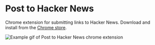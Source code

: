 # Post to Hacker News

Chrome extension for submitting links to Hacker News. Download and install from the [Chrome store](https://chrome.google.com/webstore/detail/post-to-hacker-news/glbemilmegmalchjknamlkamedaknkoi?hl=en-GB&gl=GB).

![Example gif of Post to Hacker News chrome extension](http://i.imgur.com/N7ybXdy.gif)
